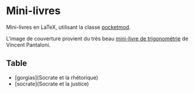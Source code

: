 # Mini-livres

Mini-livres en LaTeX, utilisant la classe [pocketmod](https://github.com/liantze/pocketmod.sty).

L'image de couverture provient du très beau [mini-livre de trigonométrie](https://fr.overleaf.com/latex/examples/mini-livre-trigonometrie/ntgbdvthxhnb) de Vincent Pantaloni.

## Table

- [gorgias](Socrate et la rhétorique)
- [socrate](Socrate et la justice)
